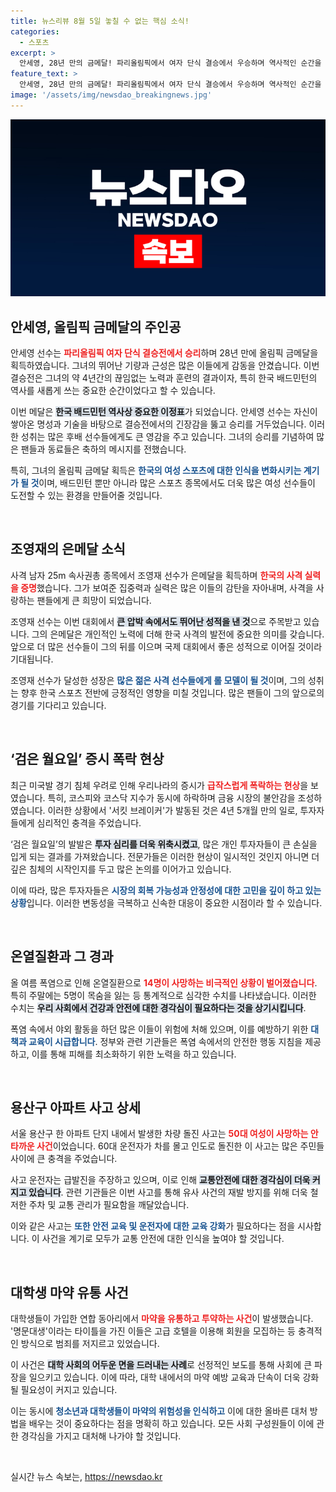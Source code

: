 ```yaml
---
title: 뉴스리뷰 8월 5일 놓칠 수 없는 핵심 소식!
categories:
  - 스포츠
excerpt: >
  안세영, 28년 만의 금메달! 파리올림픽에서 여자 단식 결승에서 우승하며 역사적인 순간을 만들었다. 조영재는 사격에서 은메달을 추가하며 한국 스포츠의 위상을 높였다.
feature_text: >
  안세영, 28년 만의 금메달! 파리올림픽에서 여자 단식 결승에서 우승하며 역사적인 순간을 만들었다. 조영재는 사격에서 은메달을 추가하며 한국 스포츠의 위상을 높였다.
image: '/assets/img/newsdao_breakingnews.jpg'
---
```


<p><img src="/assets/img/newsdao_breakingnews.jpg" alt="cryptoinkorea 속보" /></p>

<h2 data-ke-size="size26">안세영, 올림픽 금메달의 주인공</h2>

<p data-ke-size="size16">안세영 선수는 <b><span style="color: #ee2323;">파리올림픽 여자 단식 결승전에서 승리</span></b>하며 28년 만에 올림픽 금메달을 획득하였습니다. 그녀의 뛰어난 기량과 근성은 많은 이들에게 감동을 안겼습니다. 이번 결승전은 그녀의 약 4년간의 끊임없는 노력과 훈련의 결과이자, 특히 한국 배드민턴의 역사를 새롭게 쓰는 중요한 순간이었다고 할 수 있습니다.</p>

<p data-ke-size="size16">이번 메달은 <b><span style="background-color: #21538527;">한국 배드민턴 역사상 중요한 이정표</span></b>가 되었습니다. 안세영 선수는 자신이 쌓아온 명성과 기술을 바탕으로 결승전에서의 긴장감을 뚫고 승리를 거두었습니다. 이러한 성취는 많은 후배 선수들에게도 큰 영감을 주고 있습니다. 그녀의 승리를 기념하여 많은 팬들과 동료들은 축하의 메시지를 전했습니다.</p>

<p data-ke-size="size16">특히, 그녀의 올림픽 금메달 획득은 <b><span style="color: #1a5490;">한국의 여성 스포츠에 대한 인식을 변화시키는 계기가 될 것</span></b>이며, 배드민턴 뿐만 아니라 많은 스포츠 종목에서도 더욱 많은 여성 선수들이 도전할 수 있는 환경을 만들어줄 것입니다.</p>

<p data-ke-size="size16">&nbsp;</p>

<h2 data-ke-size="size26">조영재의 은메달 소식</h2>

<p data-ke-size="size16">사격 남자 25m 속사권총 종목에서 조영재 선수가 은메달을 획득하며 <b><span style="color: #ee2323;">한국의 사격 실력을 증명</span></b>했습니다. 그가 보여준 집중력과 실력은 많은 이들의 감탄을 자아내며, 사격을 사랑하는 팬들에게 큰 희망이 되었습니다.</p>

<p data-ke-size="size16">조영재 선수는 이번 대회에서 <b><span style="background-color: #21538527;">큰 압박 속에서도 뛰어난 성적을 낸 것</span></b>으로 주목받고 있습니다. 그의 은메달은 개인적인 노력에 더해 한국 사격의 발전에 중요한 의미를 갖습니다. 앞으로 더 많은 선수들이 그의 뒤를 이으며 국제 대회에서 좋은 성적으로 이어질 것이라 기대됩니다.</p>

<p data-ke-size="size16">조영재 선수가 달성한 성장은 <b><span style="color: #1a5490;">많은 젊은 사격 선수들에게 롤 모델이 될 것</span></b>이며, 그의 성취는 향후 한국 스포츠 전반에 긍정적인 영향을 미칠 것입니다. 많은 팬들이 그의 앞으로의 경기를 기다리고 있습니다.</p>

<p data-ke-size="size16">&nbsp;</p>

<h2 data-ke-size="size26">‘검은 월요일’ 증시 폭락 현상</h2>

<p data-ke-size="size16">최근 미국발 경기 침체 우려로 인해 우리나라의 증시가 <b><span style="color: #ee2323;">급작스럽게 폭락하는 현상</span></b>을 보였습니다. 특히, 코스피와 코스닥 지수가 동시에 하락하며 금융 시장의 불안감을 조성하였습니다. 이러한 상황에서 '서킷 브레이커'가 발동된 것은 4년 5개월 만의 일로, 투자자들에게 심리적인 충격을 주었습니다.</p>

<p data-ke-size="size16">‘검은 월요일’의 발발은 <b><span style="background-color: #21538527;">투자 심리를 더욱 위축시켰고</span></b>, 많은 개인 투자자들이 큰 손실을 입게 되는 결과를 가져왔습니다. 전문가들은 이러한 현상이 일시적인 것인지 아니면 더 깊은 침체의 시작인지를 두고 많은 논의를 이어가고 있습니다.</p>

<p data-ke-size="size16">이에 따라, 많은 투자자들은 <b><span style="color: #1a5490;">시장의 회복 가능성과 안정성에 대한 고민을 깊이 하고 있는 상황</span></b>입니다. 이러한 변동성을 극복하고 신속한 대응이 중요한 시점이라 할 수 있습니다.</p>

<p data-ke-size="size16">&nbsp;</p>

<h2 data-ke-size="size26">온열질환과 그 경과</h2>

<p data-ke-size="size16">올 여름 폭염으로 인해 온열질환으로 <b><span style="color: #ee2323;">14명이 사망하는 비극적인 상황이 벌어졌습니다</span></b>. 특히 주말에는 5명이 목숨을 잃는 등 통계적으로 심각한 수치를 나타냈습니다. 이러한 수치는 <b><span style="background-color: #21538527;">우리 사회에서 건강과 안전에 대한 경각심이 필요하다는 것을 상기시킵니다</span></b>.</p>

<p data-ke-size="size16">폭염 속에서 야외 활동을 하던 많은 이들이 위험에 처해 있으며, 이를 예방하기 위한 <b><span style="color: #1a5490;">대책과 교육이 시급합니다</span></b>. 정부와 관련 기관들은 폭염 속에서의 안전한 행동 지침을 제공하고, 이를 통해 피해를 최소화하기 위한 노력을 하고 있습니다.</p>

<p data-ke-size="size16">&nbsp;</p>

<h2 data-ke-size="size26">용산구 아파트 사고 상세</h2>

<p data-ke-size="size16">서울 용산구 한 아파트 단지 내에서 발생한 차량 돌진 사고는 <b><span style="color: #ee2323;">50대 여성이 사망하는 안타까운 사건</span></b>이었습니다. 60대 운전자가 차를 몰고 인도로 돌진한 이 사고는 많은 주민들 사이에 큰 충격을 주었습니다.</p>

<p data-ke-size="size16">사고 운전자는 급발진을 주장하고 있으며, 이로 인해 <b><span style="background-color: #21538527;">교통안전에 대한 경각심이 더욱 커지고 있습니다</span></b>. 관련 기관들은 이번 사고를 통해 유사 사건의 재발 방지를 위해 더욱 철저한 주차 및 교통 관리가 필요함을 깨달았습니다.</p>

<p data-ke-size="size16">이와 같은 사고는 <b><span style="color: #1a5490;">또한 안전 교육 및 운전자에 대한 교육 강화</span></b>가 필요하다는 점을 시사합니다. 이 사건을 계기로 모두가 교통 안전에 대한 인식을 높여야 할 것입니다.</p>

<p data-ke-size="size16">&nbsp;</p>

<h2 data-ke-size="size26">대학생 마약 유통 사건</h2>

<p data-ke-size="size16">대학생들이 가입한 연합 동아리에서 <b><span style="color: #ee2323;">마약을 유통하고 투약하는 사건</span></b>이 발생했습니다. '명문대생'이라는 타이틀을 가진 이들은 고급 호텔을 이용해 회원을 모집하는 등 충격적인 방식으로 범죄를 저지르고 있었습니다.</p>

<p data-ke-size="size16">이 사건은 <b><span style="background-color: #21538527;">대학 사회의 어두운 면을 드러내는 사례</span></b>로 선정적인 보도를 통해 사회에 큰 파장을 일으키고 있습니다. 이에 따라, 대학 내에서의 마약 예방 교육과 단속이 더욱 강화될 필요성이 커지고 있습니다.</p>

<p data-ke-size="size16">이는 동시에 <b><span style="color: #1a5490;">청소년과 대학생들이 마약의 위험성을 인식하고</span></b> 이에 대한 올바른 대처 방법을 배우는 것이 중요하다는 점을 명확히 하고 있습니다. 모든 사회 구성원들이 이에 관한 경각심을 가지고 대처해 나가야 할 것입니다.</p>

<p data-ke-size="size16">&nbsp;</p>
실시간 뉴스 속보는, <a href="https://newsdao.kr" rel="dofollow">https://newsdao.kr</a>


